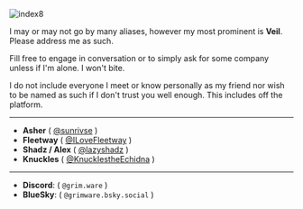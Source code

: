 ![index8](https://github.com/user-attachments/assets/06a3fe83-1b66-4fd8-8621-77184e83d1b5)

I may or may not go by many aliases, however my most prominent is **Veil**. Please address me as such.

Fill free to engage in conversation or to simply ask for some company unless if I'm alone. I won't bite.

I do not include everyone I meet or know personally as my friend nor wish to be named as such if I don't trust you well enough. This includes off the platform.
***
- **Asher** ( [@sunrivse](https://github.com/sunrivse) )
- **Fleetway** ( [@ILoveFleetway](https://github.com/ILoveFleetway) )
- **Shadz / Alex** ( [@lazyshadz](https://github.com/lazyshadz) )
- **Knuckles** ( [@KnuckIestheEchidna](https://github.com/KnuckIestheEchidna) )
***
- **Discord**: ( `@grim.ware` )
- **BlueSky**: ( `@grimware.bsky.social` )
